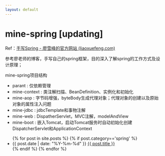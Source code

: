 ```yaml
---
layout: default
---
```



# mine-spring [updating]

Ref：[手写Spring - 廖雪峰的官方网站 (liaoxuefeng.com)](https://www.liaoxuefeng.com/wiki/1539348902182944)

参考廖老师的博客，手写自己的spring框架，目的深入了解spring的工作方式及设计原理；



mine-spring项目结构

* parant : 仅依赖管理
* mine-context : 类注解扫描、BeanDefinition、实例化和初始化
* mine-aop : 字节码增强，byteBody生成代理对象；代理对象的创建以及原始对象的属性注入问题
* mine-jdbc : jdbcTemplate和事物注解
* mine-web : DispatherServlet，MVC注解，modelAndView
* mine-boot : 嵌入Tomcat，启动Tomcat服务时自动初始化创建DispatcherServlet和ApplicationContext


<ul>
    {% for post in site.posts %}
        {% if post.category=='spring' %}
        <li>
            <div>
                <span>{{ post.date | date: "%Y-%m-%d" }}</span>
                <a href="{{ site.url }}{{ post.url }}">{{ post.title }}</a>
            </div>
        </li>
        {% endif %}
    {% endfor %}
</ul> 